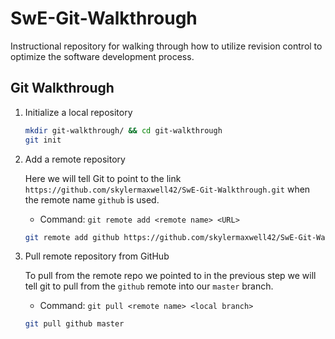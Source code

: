 # SwE-Git-Walkthrough
Instructional repository for walking through how to utilize revision control to optimize the software development process.


## Git Walkthrough

1. Initialize a local repository

    ```bash
    mkdir git-walkthrough/ && cd git-walkthrough
    git init
    ```

2. Add a remote repository

    Here we will tell Git to point to the link `https://github.com/skylermaxwell42/SwE-Git-Walkthrough.git` when the remote name `github` is used.

    - Command: `git remote add <remote name> <URL>`

    ```bash
    git remote add github https://github.com/skylermaxwell42/SwE-Git-Walkthrough.git
    ```

3. Pull remote repository from GitHub

    To pull from the remote repo we pointed to in the previous step we will tell git to pull from the `github` remote into our `master` branch.

    - Command: `git pull <remote name> <local branch>`

    ```bash
    git pull github master
    ```

